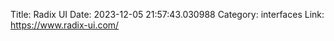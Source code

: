 Title: Radix UI
Date: 2023-12-05 21:57:43.030988
Category: interfaces
Link: https://www.radix-ui.com/
